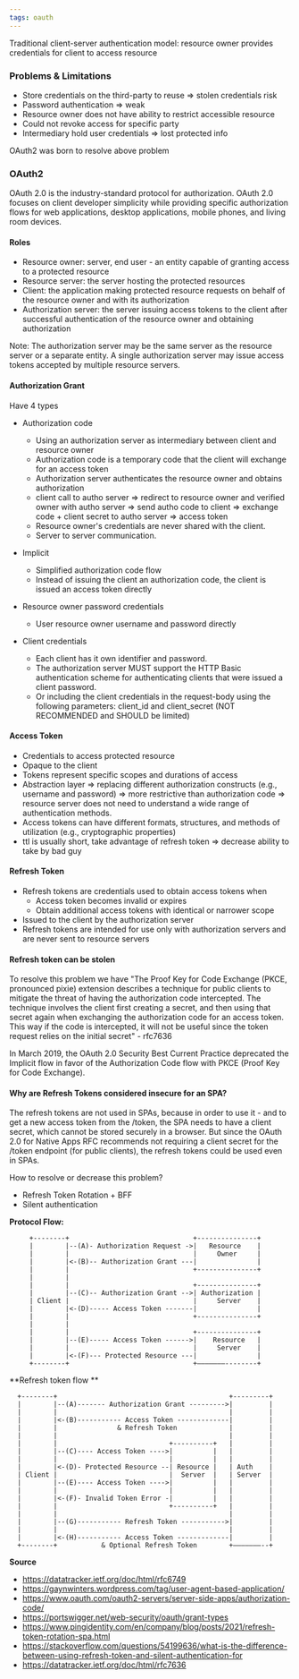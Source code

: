 ```yaml
---
tags: oauth
---
```


Traditional client-server authentication model: resource owner provides credentials for client to access resource

### Problems & Limitations
- Store credentials on the third-party to reuse => stolen credentials risk
- Password authentication => weak
- Resource owner does not have ability to restrict accessible resource
- Could not revoke access for specific party
- Intermediary hold user credentials => lost protected info

OAuth2 was born to resolve above problem

### OAuth2
OAuth 2.0 is the industry-standard protocol for authorization. OAuth 2.0 focuses on client developer simplicity while providing specific authorization flows for web applications, desktop applications, mobile phones, and living room devices.

#### Roles
- Resource owner: server, end user - an entity capable of granting access to a protected resource
- Resource server: the server hosting the protected resources
- Client:  the application making protected resource requests on behalf of the resource owner and with its authorization
- Authorization server: the server issuing access tokens to the client after successful authentication of the resource owner and obtaining authorization

Note: The authorization server may be the same server as the resource server or a separate entity. A single authorization server may issue access tokens accepted by multiple resource servers.

#### Authorization Grant

Have 4 types
- Authorization code
  - Using an authorization server as intermediary between client and resource owner
  - Authorization code is a temporary code that the client will exchange for an access token
  - Authorization server authenticates the resource owner and obtains authorization
  - client call to autho server => redirect to resource owner and verified owner with autho server => send autho code to client => exchange code + client secret to autho server => access token
  - Resource owner's credentials are never shared with the client.
  - Server to server communication.

- Implicit
  - Simplified authorization code flow
  - Instead of issuing the client an authorization code, the client is issued an access token directly
- Resource owner password credentials
  - User resource owner username and password directly
- Client credentials
  - Each client has it own identifier and password.
  - The authorization server MUST support the HTTP Basic authentication scheme for authenticating clients that were issued a client password.
  - Or including the client credentials in the request-body using the following parameters: client_id and client_secret (NOT RECOMMENDED and SHOULD be limited)

#### Access Token

- Credentials to access protected resource
- Opaque to the client
- Tokens represent specific scopes and durations of access
- Abstraction layer => replacing different authorization constructs (e.g., username and password) => more restrictive than authorization code => resource server does not need to understand a wide range of authentication methods.
- Access tokens can have different formats, structures, and methods of utilization (e.g., cryptographic properties)
- ttl is usually short, take advantage of refresh token => decrease ability to take by bad guy

#### Refresh Token

- Refresh tokens are credentials used to obtain access tokens when
  - Access token becomes invalid or expires
  - Obtain additional access tokens with identical or narrower scope
- Issued to the client by the authorization server
- Refresh tokens are intended for use only with authorization servers and are never sent to resource servers

#### Refresh token can be stolen

To resolve this problem we have "The Proof Key for Code Exchange (PKCE, pronounced pixie) extension describes a technique for public clients to mitigate the threat of having the authorization code intercepted. The technique involves the client first creating a secret, and then using that secret again when exchanging the authorization code for an access token. This way if the code is intercepted, it will not be useful since the token request relies on the initial secret" - rfc7636

In March 2019, the OAuth 2.0 Security Best Current Practice deprecated the Implicit flow in favor of the Authorization Code flow with PKCE (Proof Key for Code Exchange).

#### Why are Refresh Tokens considered insecure for an SPA?

The refresh tokens are not used in SPAs, because in order to use it - and to get a new access token from the /token, the SPA needs to have a client secret, which cannot be stored securely in a browser. But since the OAuth 2.0 for Native Apps RFC recommends not requiring a client secret for the /token endpoint (for public clients), the refresh tokens could be used even in SPAs.

How to resolve or decrease this problem?
- Refresh Token Rotation + BFF
- Silent authentication

**Protocol Flow:**

```
     +--------+                               +---------------+
     |        |--(A)- Authorization Request ->|   Resource    |
     |        |                               |     Owner     |
     |        |<-(B)-- Authorization Grant ---|               |
     |        |                               +---------------+
     |        |
     |        |                               +---------------+
     |        |--(C)-- Authorization Grant -->| Authorization |
     | Client |                               |     Server    |
     |        |<-(D)----- Access Token -------|               |
     |        |                               +---------------+
     |        |
     |        |                               +---------------+
     |        |--(E)----- Access Token ------>|    Resource   |
     |        |                               |     Server    |
     |        |<-(F)--- Protected Resource ---|               |
     +--------+                               +———————--------+
```

**Refresh token flow **
```
  +--------+                                           +---------+
  |        |--(A)------- Authorization Grant --------->|         |
  |        |                                           |         |
  |        |<-(B)----------- Access Token -------------|         |
  |        |               & Refresh Token             |         |
  |        |                                           |         |
  |        |                            +----------+   |         |
  |        |--(C)---- Access Token ---->|          |   |         |
  |        |                            |          |   |         |
  |        |<-(D)- Protected Resource --| Resource |   | Auth    |
  | Client |                            |  Server  |   | Server  |
  |        |--(E)---- Access Token ---->|          |   |         |
  |        |                            |          |   |         |
  |        |<-(F)- Invalid Token Error -|          |   |         |
  |        |                            +----------+   |         |
  |        |                                           |         |
  |        |--(G)----------- Refresh Token ----------->|         |
  |        |                                           |         |
  |        |<-(H)----------- Access Token -------------|         |
  +--------+           & Optional Refresh Token        +———————--+

```

**Source**
- https://datatracker.ietf.org/doc/html/rfc6749
- https://gaynwinters.wordpress.com/tag/user-agent-based-application/
- https://www.oauth.com/oauth2-servers/server-side-apps/authorization-code/
- https://portswigger.net/web-security/oauth/grant-types
- https://www.pingidentity.com/en/company/blog/posts/2021/refresh-token-rotation-spa.html
- https://stackoverflow.com/questions/54199636/what-is-the-difference-between-using-refresh-token-and-silent-authentication-for
- https://datatracker.ietf.org/doc/html/rfc7636